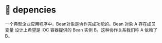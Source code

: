 # 📔 depencies

一个典型企业应用程序中，Bean对象是协作完成功能的。Bean 对象 A 存在成员变量 设计上希望是 IOC 容器提供的 Bean 实例 B。这种协作关系我们称 A 依赖了 B。

 

